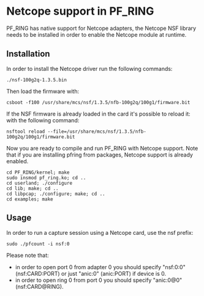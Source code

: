 # Netcope support in PF_RING

PF_RING has native support for Netcope adapters, the Netcope NSF library
needs to be installed in order to enable the Netcope module at runtime.

## Installation
In order to install the Netcope driver run the following commands:

```
./nsf-100g2q-1.3.5.bin
```

Then load the firmware with:

```
csboot -f100 /usr/share/mcs/nsf/1.3.5/nfb-100g2q/100g1/firmware.bit
```

If the NSF firmware is already loaded in the card it's possible to reload it:
with the following command:

```
nsftool reload --file=/usr/share/mcs/nsf/1.3.5/nfb-100g2q/100g1/firmware.bit
```

Now you are ready to compile and run PF_RING with Netcope support.
Note that if you are installing pfring from packages, Netcope support
is already enabled.

```
cd PF_RING/kernel; make
sudo insmod pf_ring.ko; cd ..
cd userland; ./configure
cd lib; make; cd ..
cd libpcap; ./configure; make; cd ..
cd examples; make
```

## Usage

In order to run a capture session using a Netcope card, use the nsf prefix:

```
sudo ./pfcount -i nsf:0
```

Please note that:
 - in order to open port 0 from adapter 0 you should specify "nsf:0:0" 
   (nsf:CARD:PORT) or just "anic:0" (anic:PORT) if device is 0.
 - in order to open ring 0 from port 0 you should specify "anic:0@0"
   (nsf:CARD@RING).

